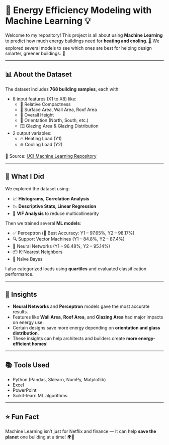 # 🏡 Energy Efficiency Modeling with Machine Learning 💡

Welcome to my repository! This project is all about using **Machine Learning** to predict how much energy buildings need for **heating and cooling**. 🌡️ We explored several models to see which ones are best for helping design smarter, greener buildings. 🌿

---

## 📊 About the Dataset

The dataset includes **768 building samples**, each with:
- 8 input features (X1 to X8) like:
  - 🧱 Relative Compactness
  - 🧱 Surface Area, Wall Area, Roof Area
  - 📏 Overall Height
  - 🧭 Orientation (North, South, etc.)
  - 🪟 Glazing Area & Glazing Distribution
- 2 output variables:
  - 🔥 Heating Load (Y1)
  - ❄️ Cooling Load (Y2)

📁 Source: [UCI Machine Learning Repository](https://archive.ics.uci.edu/ml/datasets/Energy+efficiency)

---

## 🚀 What I Did

We explored the dataset using:
- 📈 **Histograms, Correlation Analysis**
- 📉 **Descriptive Stats, Linear Regression**
- 🧮 **VIF Analysis** to reduce multicollinearity

Then we trained several **ML models**:
- ✅ Perceptron (💯 Best Accuracy: Y1 – 97.65%, Y2 – 98.17%)
- 🔍 Support Vector Machines (Y1 – 84.8%, Y2 – 87.4%)
- 🧠 Neural Networks (Y1 – 96.48%, Y2 – 95.14%)
- 📦 K-Nearest Neighbors
- 🔮 Naïve Bayes

I also categorized loads using **quartiles** and evaluated classification performance.

---

## 🧠 Insights

- **Neural Networks** and **Perceptron** models gave the most accurate results.
- Features like **Wall Area**, **Roof Area**, and **Glazing Area** had major impacts on energy use.
- Certain designs save more energy depending on **orientation and glass distribution**.
- These insights can help architects and builders create **more energy-efficient homes**!

---

## 📚 Tools Used

- Python (Pandas, Sklearn, NumPy, Matplotlib)
- Excel
- PowerPoint
- Scikit-learn ML algorithms

---

## ⭐️ Fun Fact

Machine Learning isn’t just for Netflix and finance — it can help **save the planet** one building at a time! 🌍💪


